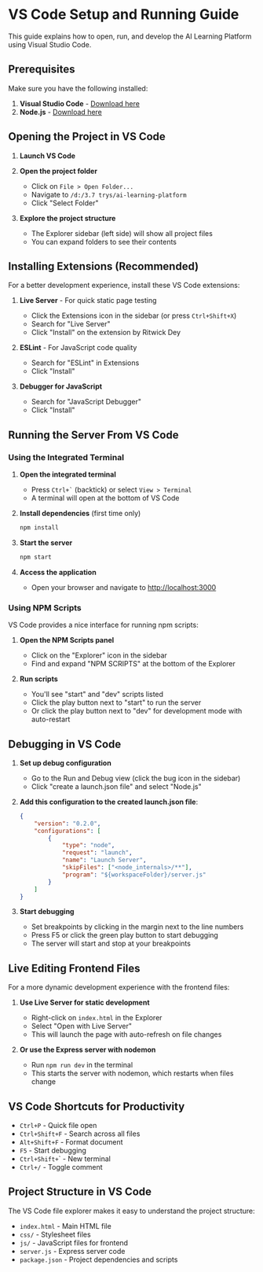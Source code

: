 # VS Code Setup and Running Guide

This guide explains how to open, run, and develop the AI Learning Platform using Visual Studio Code.

## Prerequisites

Make sure you have the following installed:

1. **Visual Studio Code** - [Download here](https://code.visualstudio.com/)
2. **Node.js** - [Download here](https://nodejs.org/)

## Opening the Project in VS Code

1. **Launch VS Code**

2. **Open the project folder**
   - Click on `File > Open Folder...`
   - Navigate to `/d:/3.7 trys/ai-learning-platform`
   - Click "Select Folder"

3. **Explore the project structure**
   - The Explorer sidebar (left side) will show all project files
   - You can expand folders to see their contents

## Installing Extensions (Recommended)

For a better development experience, install these VS Code extensions:

1. **Live Server** - For quick static page testing
   - Click the Extensions icon in the sidebar (or press `Ctrl+Shift+X`)
   - Search for "Live Server"
   - Click "Install" on the extension by Ritwick Dey

2. **ESLint** - For JavaScript code quality
   - Search for "ESLint" in Extensions
   - Click "Install"

3. **Debugger for JavaScript**
   - Search for "JavaScript Debugger"
   - Click "Install"

## Running the Server From VS Code

### Using the Integrated Terminal

1. **Open the integrated terminal**
   - Press `` Ctrl+` `` (backtick) or select `View > Terminal`
   - A terminal will open at the bottom of VS Code

2. **Install dependencies** (first time only)
   ```bash
   npm install
   ```

3. **Start the server**
   ```bash
   npm start
   ```

4. **Access the application**
   - Open your browser and navigate to [http://localhost:3000](http://localhost:3000)

### Using NPM Scripts

VS Code provides a nice interface for running npm scripts:

1. **Open the NPM Scripts panel**
   - Click on the "Explorer" icon in the sidebar
   - Find and expand "NPM SCRIPTS" at the bottom of the Explorer

2. **Run scripts**
   - You'll see "start" and "dev" scripts listed
   - Click the play button next to "start" to run the server
   - Or click the play button next to "dev" for development mode with auto-restart

## Debugging in VS Code

1. **Set up debug configuration**
   - Go to the Run and Debug view (click the bug icon in the sidebar)
   - Click "create a launch.json file" and select "Node.js"

2. **Add this configuration to the created launch.json file**:
   ```json
   {
       "version": "0.2.0",
       "configurations": [
           {
               "type": "node",
               "request": "launch",
               "name": "Launch Server",
               "skipFiles": ["<node_internals>/**"],
               "program": "${workspaceFolder}/server.js"
           }
       ]
   }
   ```

3. **Start debugging**
   - Set breakpoints by clicking in the margin next to the line numbers
   - Press F5 or click the green play button to start debugging
   - The server will start and stop at your breakpoints

## Live Editing Frontend Files

For a more dynamic development experience with the frontend files:

1. **Use Live Server for static development**
   - Right-click on `index.html` in the Explorer
   - Select "Open with Live Server"
   - This will launch the page with auto-refresh on file changes

2. **Or use the Express server with nodemon**
   - Run `npm run dev` in the terminal
   - This starts the server with nodemon, which restarts when files change

## VS Code Shortcuts for Productivity

- `Ctrl+P` - Quick file open
- `Ctrl+Shift+F` - Search across all files
- `Alt+Shift+F` - Format document
- `F5` - Start debugging
- `Ctrl+Shift+`\` - New terminal
- `Ctrl+/` - Toggle comment

## Project Structure in VS Code

The VS Code file explorer makes it easy to understand the project structure:

- `index.html` - Main HTML file
- `css/` - Stylesheet files
- `js/` - JavaScript files for frontend
- `server.js` - Express server code
- `package.json` - Project dependencies and scripts
